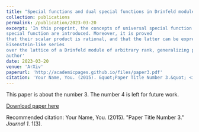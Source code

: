 ```yaml
---
title: "Special functions and dual special functions in Drinfeld modules of arbitrary rank"
collection: publications
permalink: /publication/2023-03-20
excerpt: 'In this preprint, the concepts of universal special function and universal dual
special function are introduced. Moreover, it is proved
that their scalar product is rational, and that the latter can be expressed as an
Eisenstein-like series
over the lattice of a Drinfeld module of arbitrary rank, generalizing previous results of the
author'
date: 2023-03-20
venue: 'ArXiv'
paperurl: 'http://academicpages.github.io/files/paper3.pdf'
citation: 'Your Name, You. (2015). &quot;Paper Title Number 3.&quot; <i>Journal 1</i>. 1(3).'
---
```

This paper is about the number 3. The number 4 is left for future work.

[Download paper here](http://academicpages.github.io/files/paper3.pdf)

Recommended citation: Your Name, You. (2015). "Paper Title Number 3." <i>Journal 1</i>. 1(3).
